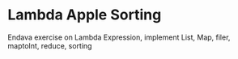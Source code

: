 # Lambda Apple Sorting
 Endava exercise on Lambda Expression,
 implement List, Map, filer, maptoInt, reduce, sorting
